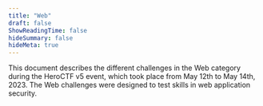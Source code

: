```yaml
---
title: "Web"
draft: false
ShowReadingTime: false
hideSummary: false
hideMeta: true
---
```


This document describes the different challenges in the Web category during the HeroCTF v5 event, which took place from May 12th to May 14th, 2023. The Web challenges were designed to test skills in web application security.